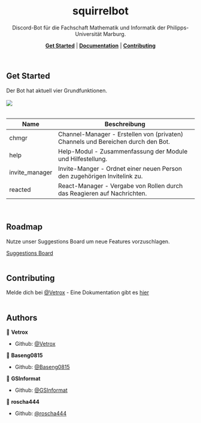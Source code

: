 <h1 align="center">squirrelbot</h1>

<p align="center">Discord-Bot für die Fachschaft Mathematik und Informatik der Philipps-Universität Marburg.</p>
<p align="center">
    <b><a href="README.md#Get-Started">Get Started</a></b>
    |
    <b><a href="documentation.md">Documentation</a></b>
    |
    <b><a href="README.md#Contributing">Contributing</a></b>
</p>
<br />

## Get Started

Der Bot hat aktuell vier Grundfunktionen.
<br/><br/>
<img src="https://user-images.githubusercontent.com/33632422/104245618-df9cf380-5464-11eb-957d-6267bb84c57a.png" style="max-width:90%;">
<br /><br />
 
| Name      | Beschreibung                                                                      |
|-----------|-----------------------------------------------------------------------------------|
|chmgr| Channel-Manager - Erstellen von (privaten) Channels und Bereichen durch den Bot. |
|help| Help-Modul - Zusammenfassung der Module und Hilfestellung.
|invite_manager |Invite-Manger - Ordnet einer neuen Person den zugehörigen Invitelink zu.|
|reacted| React-Manager - Vergabe von Rollen durch das Reagieren auf Nachrichten.|
<br />

## Roadmap

Nutze unser Suggestions Board um neue Features vorzuschlagen.

[Suggestions Board](https://discordbot.hearken.io/)
<br /><br />

## Contributing

Melde dich bei [@Vetrox](https://github.com/Vetrox) - Eine Dokumentation gibt es [hier](https://github.com/Vetrox/squirrelbot/blob/main/documentation.md)
<br /><br />

## Authors

👤 **Vetrox**

* Github: [@Vetrox](https://github.com/Vetrox)

👤 **Baseng0815**

* Github: [@Baseng0815](https://github.com/Baseng0815)

👤 **GSInformat**

* Github: [@GSInformat](https://github.com/GSInformat)

👤 **roscha444**

* Github: [@roscha444](https://github.com/roscha444)
